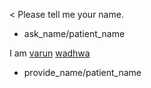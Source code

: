 < Please tell me your name.
* ask_name/patient_name

I am [varun](patient_name#first_name) [wadhwa](patient_name#last_name)
* provide_name/patient_name
